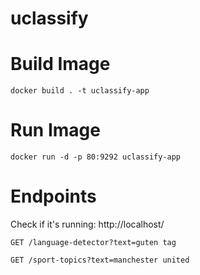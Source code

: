 # uclassify

# Build Image
`docker build . -t uclassify-app`

# Run Image
`docker run -d -p 80:9292 uclassify-app`

# Endpoints
Check if it's running: http://localhost/

`GET /language-detector?text=guten tag`

`GET /sport-topics?text=manchester united`

